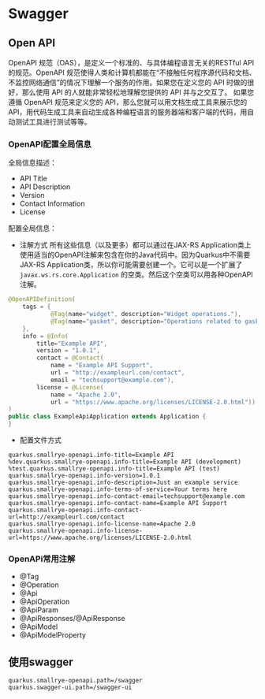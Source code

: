 # Swagger

## Open API

OpenAPI 规范（OAS），是定义一个标准的、与具体编程语言无关的RESTful API的规范。OpenAPI 规范使得人类和计算机都能在“不接触任何程序源代码和文档、不监控网络通信”的情况下理解一个服务的作用。如果您在定义您的 API 时做的很好，那么使用 API 的人就能非常轻松地理解您提供的 API 并与之交互了。
如果您遵循 OpenAPI 规范来定义您的 API，那么您就可以用文档生成工具来展示您的 API，用代码生成工具来自动生成各种编程语言的服务器端和客户端的代码，用自动测试工具进行测试等等。

### OpenAPI配置全局信息

全局信息描述：

- API Title
- API Description
- Version
- Contact Information
- License

配置全局信息：

- 注解方式
所有这些信息（以及更多）都可以通过在JAX-RS Application类上使用适当的OpenAPI注解来包含在你的Java代码中。因为Quarkus中不需要JAX-RS Application类，所以你可能需要创建一个。它可以是一个扩展了 `javax.ws.rs.core.Application` 的空类。然后这个空类可以用各种OpenAPI注解。

```java
@OpenAPIDefinition(
    tags = {
            @Tag(name="widget", description="Widget operations."),
            @Tag(name="gasket", description="Operations related to gaskets")
    },
    info = @Info(
        title="Example API",
        version = "1.0.1",
        contact = @Contact(
            name = "Example API Support",
            url = "http://exampleurl.com/contact",
            email = "techsupport@example.com"),
        license = @License(
            name = "Apache 2.0",
            url = "https://www.apache.org/licenses/LICENSE-2.0.html"))
)
public class ExampleApiApplication extends Application {
}
```

- 配置文件方式

```properties
quarkus.smallrye-openapi.info-title=Example API
%dev.quarkus.smallrye-openapi.info-title=Example API (development)
%test.quarkus.smallrye-openapi.info-title=Example API (test)
quarkus.smallrye-openapi.info-version=1.0.1
quarkus.smallrye-openapi.info-description=Just an example service
quarkus.smallrye-openapi.info-terms-of-service=Your terms here
quarkus.smallrye-openapi.info-contact-email=techsupport@example.com
quarkus.smallrye-openapi.info-contact-name=Example API Support
quarkus.smallrye-openapi.info-contact-url=http://exampleurl.com/contact
quarkus.smallrye-openapi.info-license-name=Apache 2.0
quarkus.smallrye-openapi.info-license-url=https://www.apache.org/licenses/LICENSE-2.0.html
```

### OpenAPi常用注解

- @Tag
- @Operation
- @Api
- @ApiOperation
- @ApiParam
- @ApiResponses/@ApiResponse
- @ApiModel
- @ApiModelProperty

## 使用swagger

```properties
quarkus.smallrye-openapi.path=/swagger
quarkus.swagger-ui.path=/swagger-ui
```
